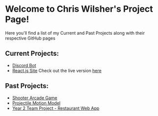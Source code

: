 # Welcome to Chris Wilsher's Project Page!

Here you'll find a list of my Current and Past Projects along with their respective GitHub pages

## Current Projects:
* [Discord Bot](https://github.com/SirCen/DiscordBot)
* [React.js Site](https://github.com/SirCen/React-Bot-Site) Check out the live version [here](http://pubbot.uk/)

## Past Projects:
* [Shooter Arcade Game](https://github.com/SirCen/GamesProject)
* [Projectile Motion Model](https://github.com/SirCen/ProjectileMotionModel)
* [Year 2 Team Project - Restaurant Web App](https://github.com/SirCen/Year2TeamProject)
